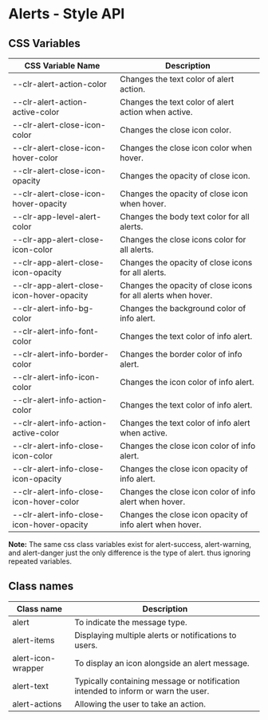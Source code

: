 # Alerts - Style API

## CSS Variables

| CSS Variable Name                                     | Description                                                                  |
| ----------------------------------------------------- | -----------------------------------------------------------------------------|
| --clr-alert-action-color                              | Changes the text color of alert action.                                      |
| --clr-alert-action-active-color                       | Changes the text color of alert action when active.                          |
| --clr-alert-close-icon-color                          | Changes the close icon color.                                                |
| --clr-alert-close-icon-hover-color                    | Changes the close icon color when hover.                                     |
| --clr-alert-close-icon-opacity                        | Changes the opacity of close icon.                                           |
| --clr-alert-close-icon-hover-opacity                  | Changes the opacity of close icon when hover.                                |
| --clr-app-level-alert-color                           | Changes the body text color for all alerts.                                  |
| --clr-app-alert-close-icon-color                      | Changes the close icons color for all alerts.                                |
| --clr-app-alert-close-icon-opacity                    | Changes the opacity of close icons for all alerts.                           |
| --clr-app-alert-close-icon-hover-opacity              | Changes the opacity of close icons for all alerts when hover.                |
| --clr-alert-info-bg-color                             | Changes the background color of info alert.                                  |
| --clr-alert-info-font-color                           | Changes the text color of info alert.                                        |
| --clr-alert-info-border-color                         | Changes the border color of info alert.                                      |
| --clr-alert-info-icon-color                           | Changes the icon color of info alert.                                        | 
| --clr-alert-info-action-color                         | Changes the text color of info alert.                                        |
| --clr-alert-info-action-active-color                  | Changes the text color of info alert when active.                            |
| --clr-alert-info-close-icon-color                     | Changes the close icon color of info alert.                                  |
| --clr-alert-info-close-icon-opacity                   | Changes the close icon opacity  of info alert.                               |
| --clr-alert-info-close-icon-hover-color               | Changes the close icon color of info alert when hover.                       |
| --clr-alert-info-close-icon-hover-opacity             | Changes the close icon opacity of info alert when hover.                     |

**Note:**  The same css class variables exist for alert-success, alert-warning, and alert-danger just the only difference is the type of alert. thus ignoring repeated variables.

 
## Class names

| Class name                           | Description                                                                       |
| ------------------------------------ | --------------------------------------------------------------------------------- |
| alert                                | To indicate the message type.                                                     |
| alert-items                          | Displaying multiple alerts or notifications to users.                             |
| alert-icon-wrapper                   | To display an icon alongside an alert message.                                    |
| alert-text                           | Typically containing message or notification intended to inform or warn the user. |
| alert-actions                        | Allowing the user to take an action.                                              |

